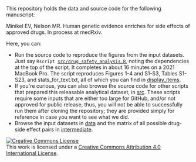 This repository holds the data and source code for the following manuscript:

Minikel EV, Nelson MR. Human genetic evidence enriches for side effects of approved drugs. In process at medRxiv.

Here, you can:

+ Run the source code to reproduce the figures from the input datasets. Just say `Rscript `[`src/drug_safety_analysis.R`](/src/drug_safety_analysis.R), noting the dependencies at the top of the script. It completes in about 16 minutes on a 2021 MacBook Pro. The script reproduces Figures 1-4 and S1-S3, Tables S1-S23, and stats_for_text.txt, all of which you can find in [display_items](/display_items).
+ If you're curious, you can also browse the source code for other scripts that prepared this releasable analytical dataset, in [src](/src). These scripts require some inputs that are either too large for GitHub, and/or not approved for public release, thus, you will not be able to successfully run them after cloning the repository; they are provided simply for reference in case you want to see what we did.
+ Browse the input datasets in [data](/data) and the matrix of all possible drug-side effect pairs in [intermediate](/intermediate).

<a rel="license" href="http://creativecommons.org/licenses/by/4.0/"><img alt="Creative Commons License" style="border-width:0" src="https://i.creativecommons.org/l/by/4.0/88x31.png" /></a><br />This work is licensed under a <a rel="license" href="http://creativecommons.org/licenses/by/4.0/">Creative Commons Attribution 4.0 International License</a>.


